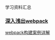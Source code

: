 学习资料汇总

### [深入浅出webpack](http://webpack.wuhaolin.cn/3%E5%AE%9E%E6%88%98/3-17%E9%80%9A%E8%BF%87Node.jsAPI%E5%90%AF%E5%8A%A8Webpack.html)

[webpack构建案例详解](https://juejin.im/post/5c25b76ef265da614b120ed0?utm_medium=hao.caibaojian.com&utm_source=hao.caibaojian.com&from=groupmessage&isappinstalled=0)

